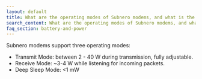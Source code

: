 ```yaml
---
layout: default
title: What are the operating modes of Subnero modems, and what is the power consumption in each mode?
search_content: What are the operating modes of Subnero modems, and what is the power consumption in each mode?
faq_section: battery-and-power
---
```


Subnero modems support three operating modes:
- Transmit Mode: between 2 - 40 W during transmission, fully adjustable.
- Receive Mode: ~3-4 W while listening for incoming packets.
- Deep Sleep Mode: <1 mW
